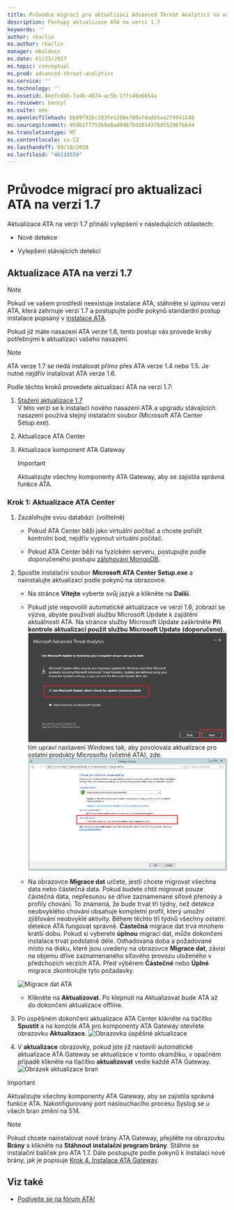 ```yaml
---
title: Průvodce migrací pro aktualizaci Advanced Threat Analytics na verzi 1.7 | Dokumentace Microsoftu
description: Postupy aktualizace ATA na verzi 1.7
keywords: ''
author: rkarlin
ms.author: rkarlin
manager: mbaldwin
ms.date: 01/23/2017
ms.topic: conceptual
ms.prod: advanced-threat-analytics
ms.service: ''
ms.technology: ''
ms.assetid: 8eefcd45-7a4b-4074-ac5b-1ffc48e6654a
ms.reviewer: bennyl
ms.suite: ems
ms.openlocfilehash: bb89f926c103fe120be780a7dadb5aa279941b48
ms.sourcegitcommit: 959b1f7753b9a8ad94870d2014376d55296fbbd4
ms.translationtype: MT
ms.contentlocale: cs-CZ
ms.lasthandoff: 09/18/2018
ms.locfileid: "46133539"
---
```

# <a name="ata-update-to-17-migration-guide"></a>Průvodce migrací pro aktualizaci ATA na verzi 1.7
Aktualizace ATA na verzi 1.7 přináší vylepšení v následujících oblastech:

-   Nové detekce

-   Vylepšení stávajících detekcí
  

## <a name="updating-ata-to-version-17"></a>Aktualizace ATA na verzi 1.7

> [!NOTE] 
> Pokud ve vašem prostředí neexistuje instalace ATA, stáhněte si úplnou verzi ATA, která zahrnuje verzi 1.7 a postupujte podle pokynů standardní postup instalace popsaný v [instalace ATA](install-ata-step1.md).

Pokud již máte nasazení ATA verze 1.6, tento postup vás provede kroky potřebnými k aktualizaci vašeho nasazení.

> [!NOTE] 
> ATA verze 1.7 se nedá instalovat přímo přes ATA verze 1.4 nebo 1.5. Je nutné nejdřív instalovat ATA verze 1.6. 

Podle těchto kroků provedete aktualizaci ATA na verzi 1.7:

1.  [Stažení aktualizace 1.7](http://www.microsoft.com/evalcenter/evaluate-microsoft-advanced-threat-analytics)<br>
V této verzi se k instalaci nového nasazení ATA a upgradu stávajících nasazení používá stejný instalační soubor (Microsoft ATA Center Setup.exe).

2.  Aktualizace ATA Center

4.  Aktualizace komponent ATA Gateway

    > [!IMPORTANT]
    > Aktualizujte všechny komponenty ATA Gateway, aby se zajistila správná funkce ATA.

### <a name="step-1-update-the-ata-center"></a>Krok 1: Aktualizace ATA Center

1.  Zazálohujte svou databázi: (volitelné)

    -   Pokud ATA Center běží jako virtuální počítač a chcete pořídit kontrolní bod, nejdřív vypnout virtuální počítač.

    -   Pokud ATA Center běží na fyzickém serveru, postupujte podle doporučeného postupu [zálohování MongoDB](https://docs.mongodb.org/manual/core/backups/).

2.  Spusťte instalační soubor **Microsoft ATA Center Setup.exe** a nainstalujte aktualizaci podle pokynů na obrazovce.

    -  Na stránce **Vítejte** vyberte svůj jazyk a klikněte na **Další**.

    -  Pokud jste nepovolili automatické aktualizace ve verzi 1.6, zobrazí se výzva, abyste používali službu Microsoft Update k zajištění aktuálnosti ATA.  Na stránce služby Microsoft Update zaškrtněte **Při kontrole aktualizací použít službu Microsoft Update (doporučeno)**.
    ![Zachovat aktuální obrázek ATA](media/ata_ms_update.png) tím upraví nastavení Windows tak, aby povolovala aktualizace pro ostatní produkty Microsoftu (včetně ATA), zde. 
     ![Obrázek automatické aktualizace Windows](media/ata_installupdatesautomatically.png)

    -  Na obrazovce **Migrace dat** určete, jestli chcete migrovat všechna data nebo částečná data. Pokud budete chtít migrovat pouze částečná data, nepřesunou se dříve zaznamenané síťové přenosy a profily chování. To znamená, že bude trvat tři týdny, než detekce neobvyklého chování obsahuje kompletní profil, který umožní zjišťování neobvyklé aktivity. Během těchto tří týdnů všechny ostatní detekce ATA fungovat správně. **Částečná** migrace dat trvá mnohem kratší dobu. Pokud si vyberete **úplnou** migraci dat, může dokončení instalace trvat podstatně déle. Odhadovaná doba a požadované místo na disku, které jsou uvedeny na obrazovce **Migrace dat**, závisí na objemu dříve zaznamenaného síťového provozu uloženého v předchozích verzích ATA. Před výběrem **Částečné** nebo **Úplné** migrace zkontrolujte tyto požadavky.  
    
    ![Migrace dat ATA](media/migration-data-migration17.png)

    -  Klikněte na **Aktualizovat**. Po klepnutí na Aktualizovat bude ATA až do dokončení aktualizace offline.

4.  Po úspěšném dokončení aktualizace ATA Center klikněte na tlačítko **Spustit** a na konzole ATA pro komponenty ATA Gateway otevřete obrazovku **Aktualizace**.
    ![Obrazovka úspěšné aktualizace](media/migration-center-success17.png)

5.  V **aktualizace** obrazovky, pokud jste již nastavili automatické aktualizace ATA Gateway se aktualizace v tomto okamžiku, v opačném případě klikněte na tlačítko **aktualizovat** vedle každé ATA Gateway.
  ![Obrázek aktualizace bran](media/migration-update-gw-17.png)

  
> [!IMPORTANT] 
> Aktualizujte všechny komponenty ATA Gateway, aby se zajistila správná funkce ATA.
> Nakonfigurovaný port naslouchacího procesu Syslog se u všech bran změní na 514.
 
> [!NOTE] 
> Pokud chcete nainstalovat nové brány ATA Gateway, přejděte na obrazovku **Brány** a klikněte na **Stáhnout instalační program brány**. Stáhne se instalační balíček pro ATA 1.7. Dále postupujte podle pokynů k instalaci nové brány, jak je popisuje [Krok 4. Instalace ATA Gateway](install-ata-step4.md).



## <a name="see-also"></a>Viz také

- [Podívejte se na fórum ATA!](https://social.technet.microsoft.com/Forums/security/home?forum=mata)
